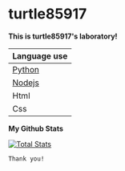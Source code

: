 # turtle85917

**This is turtle85917's laboratory!**

| Language use                                                                   |
| ------------------------------------------------------------------------------ |
| [Python](https://pypi.org/)                                                    |
| [Nodejs](https://nodejs.org/en/)                                               |
| Html                                                                           |
| Css                                                                            |

**My Github Stats**


[![Total Stats](https://github-readme-stats.vercel.app/api?username=turtle85917&show_icons=true&theme=dark)](https://github.com/turtle85917)


```
Thank you!
```
